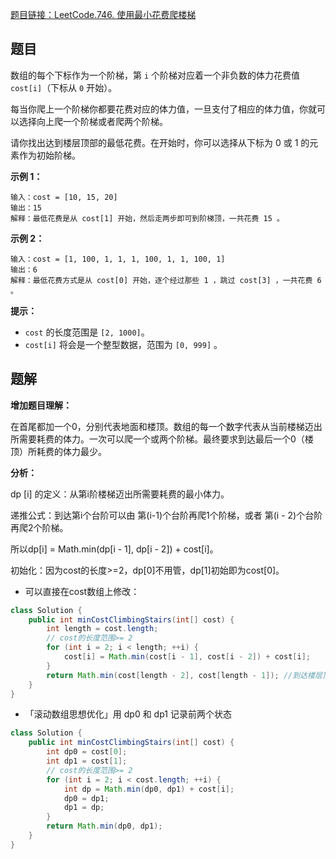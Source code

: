 [题目链接：LeetCode.746. 使用最小花费爬楼梯](https://leetcode-cn.com/problems/min-cost-climbing-stairs/)

## 题目

数组的每个下标作为一个阶梯，第 `i` 个阶梯对应着一个非负数的体力花费值 `cost[i]`（下标从 `0` 开始）。

每当你爬上一个阶梯你都要花费对应的体力值，一旦支付了相应的体力值，你就可以选择向上爬一个阶梯或者爬两个阶梯。

请你找出达到楼层顶部的最低花费。在开始时，你可以选择从下标为 0 或 1 的元素作为初始阶梯。

**示例 1：**

```
输入：cost = [10, 15, 20]
输出：15
解释：最低花费是从 cost[1] 开始，然后走两步即可到阶梯顶，一共花费 15 。
```

 **示例 2：**

```
输入：cost = [1, 100, 1, 1, 1, 100, 1, 1, 100, 1]
输出：6
解释：最低花费方式是从 cost[0] 开始，逐个经过那些 1 ，跳过 cost[3] ，一共花费 6 。
```

**提示：**

- `cost` 的长度范围是 `[2, 1000]`。
- `cost[i]` 将会是一个整型数据，范围为 `[0, 999]` 。

## 题解

**增加题目理解：**

在首尾都加一个0，分别代表地面和楼顶。数组的每一个数字代表从当前楼梯迈出所需要耗费的体力。一次可以爬一个或两个阶梯。最终要求到达最后一个0（楼顶）所耗费的体力最少。

**分析：**

dp [i] 的定义：从第i阶楼梯迈出所需要耗费的最小体力。

递推公式：到达第i个台阶可以由 第(i-1)个台阶再爬1个阶梯，或者 第(i - 2)个台阶再爬2个阶梯。

所以dp[i] = Math.min(dp[i - 1], dp[i - 2]) + cost[i]。

初始化：因为cost的长度>=2，dp[0]不用管，dp[1]初始即为cost[0]。

* 可以直接在cost数组上修改：

```java
class Solution {
    public int minCostClimbingStairs(int[] cost) {
        int length = cost.length; 
        // cost的长度范围>= 2
        for (int i = 2; i < length; ++i) {
            cost[i] = Math.min(cost[i - 1], cost[i - 2]) + cost[i];
        }
        return Math.min(cost[length - 2], cost[length - 1]); //到达楼层顶部：可以倒数第一个阶梯或 倒数第二个阶梯迈出到达
    }
}
```

* 「滚动数组思想优化」用 dp0 和 dp1 记录前两个状态

```java
class Solution {
    public int minCostClimbingStairs(int[] cost) {
        int dp0 = cost[0];
        int dp1 = cost[1];
        // cost的长度范围>= 2
        for (int i = 2; i < cost.length; ++i) {
            int dp = Math.min(dp0, dp1) + cost[i];
            dp0 = dp1;
            dp1 = dp;
        }
        return Math.min(dp0, dp1);
    }
}
```

